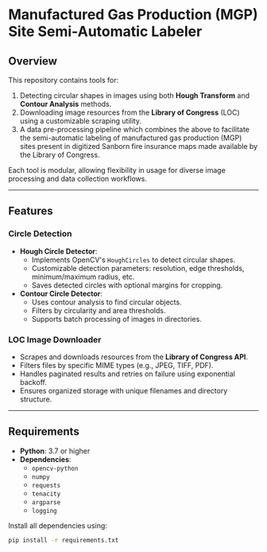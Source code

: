# Manufactured Gas Production (MGP) Site Semi-Automatic Labeler

## Overview
This repository contains tools for:
1. Detecting circular shapes in images using both **Hough Transform** and **Contour Analysis** methods.
2. Downloading image resources from the **Library of Congress** (LOC) using a customizable scraping utility.
3. A data pre-processing pipeline which combines the above to facilitate the semi-automatic labeling of manufactured gas production (MGP) sites present in digitized Sanborn fire insurance maps made available by the Library of Congress.

Each tool is modular, allowing flexibility in usage for diverse image processing and data collection workflows.

---

## Features

### **Circle Detection**
- **Hough Circle Detector**:
  - Implements OpenCV's `HoughCircles` to detect circular shapes.
  - Customizable detection parameters: resolution, edge thresholds, minimum/maximum radius, etc.
  - Saves detected circles with optional margins for cropping.
- **Contour Circle Detector**:
  - Uses contour analysis to find circular objects.
  - Filters by circularity and area thresholds.
  - Supports batch processing of images in directories.

### **LOC Image Downloader**
- Scrapes and downloads resources from the **Library of Congress API**.
- Filters files by specific MIME types (e.g., JPEG, TIFF, PDF).
- Handles paginated results and retries on failure using exponential backoff.
- Ensures organized storage with unique filenames and directory structure.

---

## Requirements
- **Python**: 3.7 or higher
- **Dependencies**:
  - `opencv-python`
  - `numpy`
  - `requests`
  - `tenacity`
  - `argparse`
  - `logging`

Install all dependencies using:
```bash
pip install -r requirements.txt
```
